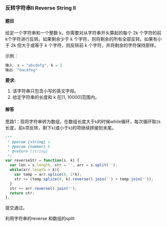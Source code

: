 ### 反转字符串II Reverse String II

#### 题目

给定一个字符串和一个整数 k，你需要对从字符串开头算起的每个 2k 个字符的前k个字符进行反转。如果剩余少于 k 个字符，则将剩余的所有全部反转。如果有小于 2k 但大于或等于 k 个字符，则反转前 k 个字符，并将剩余的字符保持原样。

示例：

```javascript
输入: s = "abcdefg", k = 2
输出: "bacdfeg"
```

**要求:**

1. 该字符串只包含小写的英文字母。
2. 给定字符串的长度和 k 在[1, 10000]范围内。

#### 解答

思路1：现将字符串转为数组，在数组长度大于`k`的时候while循环，每次循环取`2k`长度，前`k`项反转，剩下`k`(或小于`k`)的项继续拼接到末尾。

```javascript
/**
 * @param {string} s
 * @param {number} k
 * @return {string}
 */
var reverseStr = function(s, k) {
  var len = s.length, str = '', arr = s.split('');
  while(arr.length > k){
    var temp = arr.splice(0, 2*k);
    str += (temp.splice(0, k).reverse().join('') + temp.join(''));
  }
  str += arr.reverse().join('');
  return str;
};
```

提交通过。

利用字符串的reverse 和数组的split

